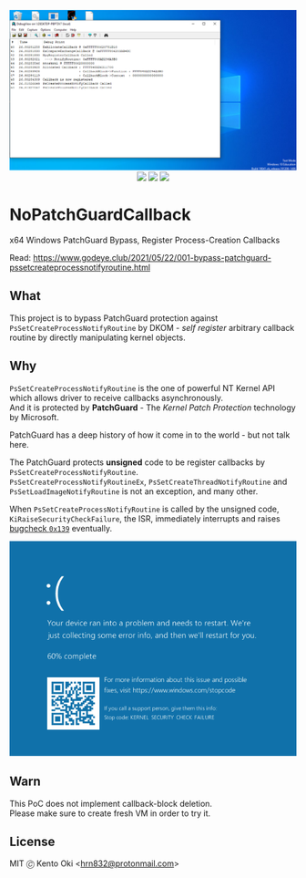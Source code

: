 <p align="center">
<img src="image.png">
  
<img src="https://img.shields.io/github/workflow/status/kkent030315/NoPatchGuardCallback/MSBuild?style=for-the-badge">
<img src="https://img.shields.io/badge/platform-win--64-00a2ed?style=for-the-badge">
<img src="https://img.shields.io/github/license/kkent030315/NoPatchGuardCallback?style=for-the-badge">
</p>

# NoPatchGuardCallback

x64 Windows PatchGuard Bypass, Register Process-Creation Callbacks

Read: https://www.godeye.club/2021/05/22/001-bypass-patchguard-pssetcreateprocessnotifyroutine.html

## What

This project is to bypass PatchGuard protection against `PsSetCreateProcessNotifyRoutine` by DKOM - *self register* arbitrary callback routine by directly manipulating kernel objects.

## Why

`PsSetCreateProcessNotifyRoutine` is the one of powerful NT Kernel API which allows driver to receive callbacks asynchronously.  
And it is protected by **PatchGuard** - The *Kernel Patch Protection* technology by Microsoft.

PatchGuard has a deep history of how it come in to the world - but not talk here.  

The PatchGuard protects **unsigned** code to be register callbacks by `PsSetCreateProcessNotifyRoutine`.  
`PsSetCreateProcessNotifyRoutineEx`, `PsSetCreateThreadNotifyRoutine` and `PsSetLoadImageNotifyRoutine` is not an exception, and many other.

When `PsSetCreateProcessNotifyRoutine` is called by the unsigned code, `KiRaiseSecurityCheckFailure`, the ISR, immediately interrupts and raises [bugcheck `0x139`](https://docs.microsoft.com/en-US/windows-hardware/drivers/debugger/bug-check-0x139--kernel-security-check-failure) eventually.

![bugcheck 0x139](bugcheck0x139.png)

## Warn

This PoC does not implement callback-block deletion.  
Please make sure to create fresh VM in order to try it.

## License

MIT 🄫 Kento Oki \<hrn832@protonmail.com\>
